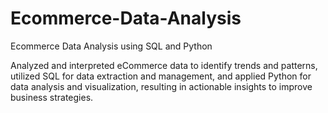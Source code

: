 # Ecommerce-Data-Analysis
Ecommerce Data Analysis using SQL and Python

Analyzed and interpreted eCommerce data to identify trends and patterns, utilized SQL for data extraction and management, and applied Python for data analysis and visualization, resulting in actionable insights to improve business strategies.
